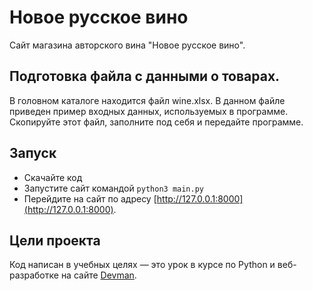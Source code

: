 # Новое русское вино

Сайт магазина авторского вина "Новое русское вино".

## Подготовка файла с данными о товарах.

В головном каталоге находится файл wine.xlsx. В данном файле приведен пример входных данных, используемых в программе. Скопируйте этот файл, заполните под себя и передайте программе.

## Запуск

- Скачайте код
- Запустите сайт командой `python3 main.py`
- Перейдите на сайт по адресу [http://127.0.0.1:8000](http://127.0.0.1:8000).

## Цели проекта

Код написан в учебных целях — это урок в курсе по Python и веб-разработке на сайте [Devman](https://dvmn.org).
